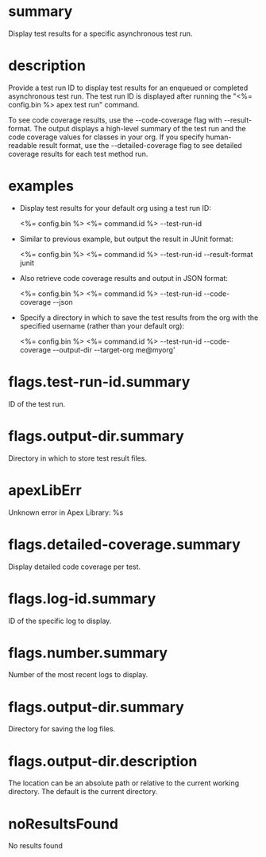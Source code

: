 # summary

Display test results for a specific asynchronous test run.

# description

Provide a test run ID to display test results for an enqueued or completed asynchronous test run. The test run ID is displayed after running the "<%= config.bin %> apex test run" command.

To see code coverage results, use the --code-coverage flag with --result-format. The output displays a high-level summary of the test run and the code coverage values for classes in your org. If you specify human-readable result format, use the --detailed-coverage flag to see detailed coverage results for each test method run.

# examples

- Display test results for your default org using a test run ID:

  <%= config.bin %> <%= command.id %> --test-run-id <test run id>

- Similar to previous example, but output the result in JUnit format:

  <%= config.bin %> <%= command.id %> --test-run-id <test run id> --result-format junit

- Also retrieve code coverage results and output in JSON format:

  <%= config.bin %> <%= command.id %> --test-run-id <test run id> --code-coverage --json

- Specify a directory in which to save the test results from the org with the specified username (rather than your default org):

  <%= config.bin %> <%= command.id %> --test-run-id <test run id> --code-coverage --output-dir <path to outputdir> --target-org me@myorg'

# flags.test-run-id.summary

ID of the test run.

# flags.output-dir.summary

Directory in which to store test result files.

# apexLibErr

Unknown error in Apex Library: %s

# flags.detailed-coverage.summary

Display detailed code coverage per test.

# flags.log-id.summary

ID of the specific log to display.

# flags.number.summary

Number of the most recent logs to display.

# flags.output-dir.summary

Directory for saving the log files.

# flags.output-dir.description

The location can be an absolute path or relative to the current working directory. The default is the current directory.

# noResultsFound

No results found
